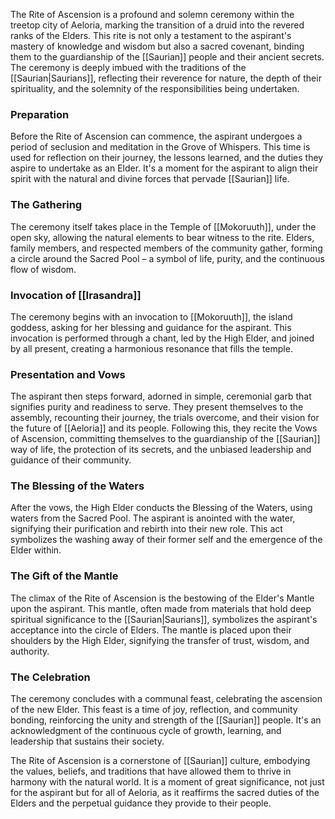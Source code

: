 The Rite of Ascension is a profound and solemn ceremony within the treetop city of Aeloria, marking the transition of a druid into the revered ranks of the Elders. This rite is not only a testament to the aspirant's mastery of knowledge and wisdom but also a sacred covenant, binding them to the guardianship of the [[Saurian]] people and their ancient secrets. The ceremony is deeply imbued with the traditions of the [[Saurian|Saurians]], reflecting their reverence for nature, the depth of their spirituality, and the solemnity of the responsibilities being undertaken.

### Preparation

Before the Rite of Ascension can commence, the aspirant undergoes a period of seclusion and meditation in the Grove of Whispers. This time is used for reflection on their journey, the lessons learned, and the duties they aspire to undertake as an Elder. It's a moment for the aspirant to align their spirit with the natural and divine forces that pervade [[Saurian]] life.

### The Gathering

The ceremony itself takes place in the Temple of [[Mokoruuth]], under the open sky, allowing the natural elements to bear witness to the rite. Elders, family members, and respected members of the community gather, forming a circle around the Sacred Pool – a symbol of life, purity, and the continuous flow of wisdom.

### Invocation of [[Irasandra]]

The ceremony begins with an invocation to [[Mokoruuth]], the island goddess, asking for her blessing and guidance for the aspirant. This invocation is performed through a chant, led by the High Elder, and joined by all present, creating a harmonious resonance that fills the temple.

### Presentation and Vows

The aspirant then steps forward, adorned in simple, ceremonial garb that signifies purity and readiness to serve. They present themselves to the assembly, recounting their journey, the trials overcome, and their vision for the future of [[Aeloria]] and its people. Following this, they recite the Vows of Ascension, committing themselves to the guardianship of the [[Saurian]] way of life, the protection of its secrets, and the unbiased leadership and guidance of their community.

### The Blessing of the Waters

After the vows, the High Elder conducts the Blessing of the Waters, using waters from the Sacred Pool. The aspirant is anointed with the water, signifying their purification and rebirth into their new role. This act symbolizes the washing away of their former self and the emergence of the Elder within.

### The Gift of the Mantle

The climax of the Rite of Ascension is the bestowing of the Elder's Mantle upon the aspirant. This mantle, often made from materials that hold deep spiritual significance to the [[Saurian|Saurians]], symbolizes the aspirant's acceptance into the circle of Elders. The mantle is placed upon their shoulders by the High Elder, signifying the transfer of trust, wisdom, and authority.

### The Celebration

The ceremony concludes with a communal feast, celebrating the ascension of the new Elder. This feast is a time of joy, reflection, and community bonding, reinforcing the unity and strength of the [[Saurian]] people. It's an acknowledgment of the continuous cycle of growth, learning, and leadership that sustains their society.

The Rite of Ascension is a cornerstone of [[Saurian]] culture, embodying the values, beliefs, and traditions that have allowed them to thrive in harmony with the natural world. It is a moment of great significance, not just for the aspirant but for all of Aeloria, as it reaffirms the sacred duties of the Elders and the perpetual guidance they provide to their people.